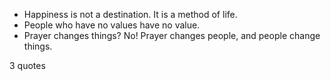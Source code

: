  - Happiness is not a destination. It is a method of life.
 - People who have no values have no value.
 - Prayer changes things? No! Prayer changes people, and people change things.

3 quotes